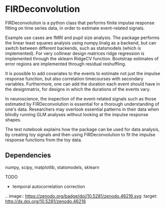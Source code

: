 # FIRDeconvolution
FIRDeconvolution is a python class that performs finite impulse response fitting on time series data, in order to estimate event-related signals. 


Example use cases are fMRI and pupil size analysis. The package performs the linear least squares analysis using numpy.linalg as a backend, but can switch between different backends, such as statsmodels (which is implemented). For very collinear design matrices ridge regression is implemented through the sklearn RidgeCV function. Bootstrap estimates of error regions are implemented through residual reshuffling. 


It is possible to add covariates to the events to estimate not just the impulse response function, but also correlation timecourses with secondary variables. Furthermore, one can add the duration each event should have in the designmatrix, for designs in which the durations of the events vary. 


In neuroscience, the inspection of the event-related signals such as those estimated by FIRDeconvolution is essential for a thorough understanding of one's data. Researchers may overlook essential patterns in their data when blindly running GLM analyses without looking at the impulse response shapes. 


The test notebook explains how the package can be used for data analysis, by creating toy signals and then using FIRDeconvolution to fit the impulse response functions from the toy data. 


## Dependencies
numpy, scipy, matplotlib, statsmodels, sklearn

TODO
- temporal autocorrelation correction






.. image:: https://zenodo.org/badge/doi/10.5281/zenodo.46216.svg
   :target: http://dx.doi.org/10.5281/zenodo.46216


